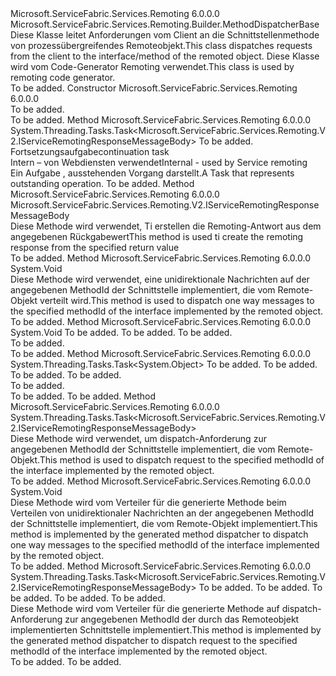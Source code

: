 <Type Name="MethodDispatcherBase" FullName="Microsoft.ServiceFabric.Services.Remoting.V2.Builder.MethodDispatcherBase">
  <TypeSignature Language="C#" Value="public abstract class MethodDispatcherBase : Microsoft.ServiceFabric.Services.Remoting.Builder.MethodDispatcherBase" />
  <TypeSignature Language="ILAsm" Value=".class public auto ansi abstract beforefieldinit MethodDispatcherBase extends Microsoft.ServiceFabric.Services.Remoting.Builder.MethodDispatcherBase" />
  <TypeSignature Language="DocId" Value="T:Microsoft.ServiceFabric.Services.Remoting.V2.Builder.MethodDispatcherBase" />
  <TypeSignature Language="VB.NET" Value="Public MustInherit Class MethodDispatcherBase&#xA;Inherits MethodDispatcherBase" />
  <TypeSignature Language="F#" Value="type MethodDispatcherBase = class&#xA;    inherit MethodDispatcherBase" />
  <AssemblyInfo>
    <AssemblyName>Microsoft.ServiceFabric.Services.Remoting</AssemblyName>
    <AssemblyVersion>6.0.0.0</AssemblyVersion>
  </AssemblyInfo>
  <Base>
    <BaseTypeName>Microsoft.ServiceFabric.Services.Remoting.Builder.MethodDispatcherBase</BaseTypeName>
  </Base>
  <Interfaces />
  <Docs>
    <summary>
            <span data-ttu-id="af1c3-101">Diese Klasse leitet Anforderungen vom Client an die Schnittstellenmethode von prozessübergreifendes Remoteobjekt.</span><span class="sxs-lookup"><span data-stu-id="af1c3-101">This class dispatches requests from the client to the interface/method of the remoted object.</span></span>
            <span data-ttu-id="af1c3-102">Diese Klasse wird vom Code-Generator Remoting verwendet.</span><span class="sxs-lookup"><span data-stu-id="af1c3-102">This class is used by remoting code generator.</span></span>
            </summary>
    <remarks>To be added.</remarks>
  </Docs>
  <Members>
    <Member MemberName=".ctor">
      <MemberSignature Language="C#" Value="protected MethodDispatcherBase ();" />
      <MemberSignature Language="ILAsm" Value=".method familyhidebysig specialname rtspecialname instance void .ctor() cil managed" />
      <MemberSignature Language="DocId" Value="M:Microsoft.ServiceFabric.Services.Remoting.V2.Builder.MethodDispatcherBase.#ctor" />
      <MemberSignature Language="VB.NET" Value="Protected Sub New ()" />
      <MemberType>Constructor</MemberType>
      <AssemblyInfo>
        <AssemblyName>Microsoft.ServiceFabric.Services.Remoting</AssemblyName>
        <AssemblyVersion>6.0.0.0</AssemblyVersion>
      </AssemblyInfo>
      <Parameters />
      <Docs>
        <summary>To be added.</summary>
        <remarks>To be added.</remarks>
      </Docs>
    </Member>
    <Member MemberName="ContinueWithResult&lt;TRetVal&gt;">
      <MemberSignature Language="C#" Value="protected System.Threading.Tasks.Task&lt;Microsoft.ServiceFabric.Services.Remoting.V2.IServiceRemotingResponseMessageBody&gt; ContinueWithResult&lt;TRetVal&gt; (string interfaceName, string methodName, Microsoft.ServiceFabric.Services.Remoting.V2.IServiceRemotingMessageBodyFactory remotingMessageBodyFactory, System.Threading.Tasks.Task&lt;TRetVal&gt; task);" />
      <MemberSignature Language="ILAsm" Value=".method familyhidebysig instance class System.Threading.Tasks.Task`1&lt;class Microsoft.ServiceFabric.Services.Remoting.V2.IServiceRemotingResponseMessageBody&gt; ContinueWithResult&lt;TRetVal&gt;(string interfaceName, string methodName, class Microsoft.ServiceFabric.Services.Remoting.V2.IServiceRemotingMessageBodyFactory remotingMessageBodyFactory, class System.Threading.Tasks.Task`1&lt;!!TRetVal&gt; task) cil managed" />
      <MemberSignature Language="DocId" Value="M:Microsoft.ServiceFabric.Services.Remoting.V2.Builder.MethodDispatcherBase.ContinueWithResult``1(System.String,System.String,Microsoft.ServiceFabric.Services.Remoting.V2.IServiceRemotingMessageBodyFactory,System.Threading.Tasks.Task{``0})" />
      <MemberSignature Language="VB.NET" Value="Protected Function ContinueWithResult(Of TRetVal) (interfaceName As String, methodName As String, remotingMessageBodyFactory As IServiceRemotingMessageBodyFactory, task As Task(Of TRetVal)) As Task(Of IServiceRemotingResponseMessageBody)" />
      <MemberSignature Language="F#" Value="member this.ContinueWithResult : string * string * Microsoft.ServiceFabric.Services.Remoting.V2.IServiceRemotingMessageBodyFactory * System.Threading.Tasks.Task&lt;'RetVal&gt; -&gt; System.Threading.Tasks.Task&lt;Microsoft.ServiceFabric.Services.Remoting.V2.IServiceRemotingResponseMessageBody&gt;" Usage="methodDispatcherBase.ContinueWithResult (interfaceName, methodName, remotingMessageBodyFactory, task)" />
      <MemberType>Method</MemberType>
      <AssemblyInfo>
        <AssemblyName>Microsoft.ServiceFabric.Services.Remoting</AssemblyName>
        <AssemblyVersion>6.0.0.0</AssemblyVersion>
      </AssemblyInfo>
      <ReturnValue>
        <ReturnType>System.Threading.Tasks.Task&lt;Microsoft.ServiceFabric.Services.Remoting.V2.IServiceRemotingResponseMessageBody&gt;</ReturnType>
      </ReturnValue>
      <TypeParameters>
        <TypeParameter Name="TRetVal" />
      </TypeParameters>
      <Parameters>
        <Parameter Name="interfaceName" Type="System.String" />
        <Parameter Name="methodName" Type="System.String" />
        <Parameter Name="remotingMessageBodyFactory" Type="Microsoft.ServiceFabric.Services.Remoting.V2.IServiceRemotingMessageBodyFactory" />
        <Parameter Name="task" Type="System.Threading.Tasks.Task&lt;TRetVal&gt;" />
      </Parameters>
      <Docs>
        <typeparam name="TRetVal">To be added.</typeparam>
        <param name="interfaceName"></param>
        <param name="methodName"></param>
        <param name="remotingMessageBodyFactory"></param>
        <param name="task"><span data-ttu-id="af1c3-103">Fortsetzungsaufgabe</span><span class="sxs-lookup"><span data-stu-id="af1c3-103">continuation task</span></span></param>
        <summary>
            <span data-ttu-id="af1c3-104">Intern – von Webdiensten verwendet</span><span class="sxs-lookup"><span data-stu-id="af1c3-104">Internal - used by Service remoting</span></span>
            </summary>
        <returns>
            <span data-ttu-id="af1c3-105">Ein <see cref="T:System.Threading.Tasks.Task">Aufgabe</see> , ausstehenden Vorgang darstellt.</span><span class="sxs-lookup"><span data-stu-id="af1c3-105">A <see cref="T:System.Threading.Tasks.Task">Task</see> that represents outstanding operation.</span></span>
            </returns>
        <remarks>To be added.</remarks>
      </Docs>
    </Member>
    <Member MemberName="CreateResponseMessageBody">
      <MemberSignature Language="C#" Value="protected Microsoft.ServiceFabric.Services.Remoting.V2.IServiceRemotingResponseMessageBody CreateResponseMessageBody (string interfaceName, string methodName, Microsoft.ServiceFabric.Services.Remoting.V2.IServiceRemotingMessageBodyFactory remotingMessageBodyFactory, object response);" />
      <MemberSignature Language="ILAsm" Value=".method familyhidebysig instance class Microsoft.ServiceFabric.Services.Remoting.V2.IServiceRemotingResponseMessageBody CreateResponseMessageBody(string interfaceName, string methodName, class Microsoft.ServiceFabric.Services.Remoting.V2.IServiceRemotingMessageBodyFactory remotingMessageBodyFactory, object response) cil managed" />
      <MemberSignature Language="DocId" Value="M:Microsoft.ServiceFabric.Services.Remoting.V2.Builder.MethodDispatcherBase.CreateResponseMessageBody(System.String,System.String,Microsoft.ServiceFabric.Services.Remoting.V2.IServiceRemotingMessageBodyFactory,System.Object)" />
      <MemberSignature Language="VB.NET" Value="Protected Function CreateResponseMessageBody (interfaceName As String, methodName As String, remotingMessageBodyFactory As IServiceRemotingMessageBodyFactory, response As Object) As IServiceRemotingResponseMessageBody" />
      <MemberSignature Language="F#" Value="member this.CreateResponseMessageBody : string * string * Microsoft.ServiceFabric.Services.Remoting.V2.IServiceRemotingMessageBodyFactory * obj -&gt; Microsoft.ServiceFabric.Services.Remoting.V2.IServiceRemotingResponseMessageBody" Usage="methodDispatcherBase.CreateResponseMessageBody (interfaceName, methodName, remotingMessageBodyFactory, response)" />
      <MemberType>Method</MemberType>
      <AssemblyInfo>
        <AssemblyName>Microsoft.ServiceFabric.Services.Remoting</AssemblyName>
        <AssemblyVersion>6.0.0.0</AssemblyVersion>
      </AssemblyInfo>
      <ReturnValue>
        <ReturnType>Microsoft.ServiceFabric.Services.Remoting.V2.IServiceRemotingResponseMessageBody</ReturnType>
      </ReturnValue>
      <Parameters>
        <Parameter Name="interfaceName" Type="System.String" />
        <Parameter Name="methodName" Type="System.String" />
        <Parameter Name="remotingMessageBodyFactory" Type="Microsoft.ServiceFabric.Services.Remoting.V2.IServiceRemotingMessageBodyFactory" />
        <Parameter Name="response" Type="System.Object" />
      </Parameters>
      <Docs>
        <param name="interfaceName"></param>
        <param name="methodName"></param>
        <param name="remotingMessageBodyFactory"></param>
        <param name="response"></param>
        <summary>
            <span data-ttu-id="af1c3-106">Diese Methode wird verwendet, Ti erstellen die Remoting-Antwort aus dem angegebenen Rückgabewert</span><span class="sxs-lookup"><span data-stu-id="af1c3-106">This method is used ti create the remoting response from the specified return value</span></span> 
            </summary>
        <returns />
        <remarks>To be added.</remarks>
      </Docs>
    </Member>
    <Member MemberName="Dispatch">
      <MemberSignature Language="C#" Value="public void Dispatch (object objectImplementation, int methodId, Microsoft.ServiceFabric.Services.Remoting.V2.IServiceRemotingRequestMessageBody requestMessageBody);" />
      <MemberSignature Language="ILAsm" Value=".method public hidebysig instance void Dispatch(object objectImplementation, int32 methodId, class Microsoft.ServiceFabric.Services.Remoting.V2.IServiceRemotingRequestMessageBody requestMessageBody) cil managed" />
      <MemberSignature Language="DocId" Value="M:Microsoft.ServiceFabric.Services.Remoting.V2.Builder.MethodDispatcherBase.Dispatch(System.Object,System.Int32,Microsoft.ServiceFabric.Services.Remoting.V2.IServiceRemotingRequestMessageBody)" />
      <MemberSignature Language="VB.NET" Value="Public Sub Dispatch (objectImplementation As Object, methodId As Integer, requestMessageBody As IServiceRemotingRequestMessageBody)" />
      <MemberSignature Language="F#" Value="override this.Dispatch : obj * int * Microsoft.ServiceFabric.Services.Remoting.V2.IServiceRemotingRequestMessageBody -&gt; unit" Usage="methodDispatcherBase.Dispatch (objectImplementation, methodId, requestMessageBody)" />
      <MemberType>Method</MemberType>
      <AssemblyInfo>
        <AssemblyName>Microsoft.ServiceFabric.Services.Remoting</AssemblyName>
        <AssemblyVersion>6.0.0.0</AssemblyVersion>
      </AssemblyInfo>
      <ReturnValue>
        <ReturnType>System.Void</ReturnType>
      </ReturnValue>
      <Parameters>
        <Parameter Name="objectImplementation" Type="System.Object" />
        <Parameter Name="methodId" Type="System.Int32" />
        <Parameter Name="requestMessageBody" Type="Microsoft.ServiceFabric.Services.Remoting.V2.IServiceRemotingRequestMessageBody" />
      </Parameters>
      <Docs>
        <param name="objectImplementation"></param>
        <param name="methodId"></param>
        <param name="requestMessageBody"></param>
        <summary>
            <span data-ttu-id="af1c3-107">Diese Methode wird verwendet, eine unidirektionale Nachrichten auf der angegebenen MethodId der Schnittstelle implementiert, die vom Remote-Objekt verteilt wird.</span><span class="sxs-lookup"><span data-stu-id="af1c3-107">This method is used to dispatch one way messages to the specified methodId of the interface implemented by the remoted object.</span></span>
            </summary>
        <remarks>To be added.</remarks>
      </Docs>
    </Member>
    <Member MemberName="Dispatch">
      <MemberSignature Language="C#" Value="public override void Dispatch (object objectImplementation, int methodId, object messageBody);" />
      <MemberSignature Language="ILAsm" Value=".method public hidebysig virtual instance void Dispatch(object objectImplementation, int32 methodId, object messageBody) cil managed" />
      <MemberSignature Language="DocId" Value="M:Microsoft.ServiceFabric.Services.Remoting.V2.Builder.MethodDispatcherBase.Dispatch(System.Object,System.Int32,System.Object)" />
      <MemberSignature Language="VB.NET" Value="Public Overrides Sub Dispatch (objectImplementation As Object, methodId As Integer, messageBody As Object)" />
      <MemberSignature Language="F#" Value="override this.Dispatch : obj * int * obj -&gt; unit" Usage="methodDispatcherBase.Dispatch (objectImplementation, methodId, messageBody)" />
      <MemberType>Method</MemberType>
      <AssemblyInfo>
        <AssemblyName>Microsoft.ServiceFabric.Services.Remoting</AssemblyName>
        <AssemblyVersion>6.0.0.0</AssemblyVersion>
      </AssemblyInfo>
      <ReturnValue>
        <ReturnType>System.Void</ReturnType>
      </ReturnValue>
      <Parameters>
        <Parameter Name="objectImplementation" Type="System.Object" />
        <Parameter Name="methodId" Type="System.Int32" />
        <Parameter Name="messageBody" Type="System.Object" />
      </Parameters>
      <Docs>
        <param name="objectImplementation">To be added.</param>
        <param name="methodId">To be added.</param>
        <param name="messageBody">To be added.</param>
        <summary>To be added.</summary>
        <remarks>To be added.</remarks>
        <inheritdoc />
      </Docs>
    </Member>
    <Member MemberName="DispatchAsync">
      <MemberSignature Language="C#" Value="public override System.Threading.Tasks.Task&lt;object&gt; DispatchAsync (object objectImplementation, int methodId, object requestBody, System.Threading.CancellationToken cancellationToken);" />
      <MemberSignature Language="ILAsm" Value=".method public hidebysig virtual instance class System.Threading.Tasks.Task`1&lt;object&gt; DispatchAsync(object objectImplementation, int32 methodId, object requestBody, valuetype System.Threading.CancellationToken cancellationToken) cil managed" />
      <MemberSignature Language="DocId" Value="M:Microsoft.ServiceFabric.Services.Remoting.V2.Builder.MethodDispatcherBase.DispatchAsync(System.Object,System.Int32,System.Object,System.Threading.CancellationToken)" />
      <MemberSignature Language="F#" Value="override this.DispatchAsync : obj * int * obj * System.Threading.CancellationToken -&gt; System.Threading.Tasks.Task&lt;obj&gt;" Usage="methodDispatcherBase.DispatchAsync (objectImplementation, methodId, requestBody, cancellationToken)" />
      <MemberType>Method</MemberType>
      <AssemblyInfo>
        <AssemblyName>Microsoft.ServiceFabric.Services.Remoting</AssemblyName>
        <AssemblyVersion>6.0.0.0</AssemblyVersion>
      </AssemblyInfo>
      <ReturnValue>
        <ReturnType>System.Threading.Tasks.Task&lt;System.Object&gt;</ReturnType>
      </ReturnValue>
      <Parameters>
        <Parameter Name="objectImplementation" Type="System.Object" />
        <Parameter Name="methodId" Type="System.Int32" />
        <Parameter Name="requestBody" Type="System.Object" />
        <Parameter Name="cancellationToken" Type="System.Threading.CancellationToken" />
      </Parameters>
      <Docs>
        <param name="objectImplementation">To be added.</param>
        <param name="methodId">To be added.</param>
        <param name="requestBody">To be added.</param>
        <param name="cancellationToken">To be added.</param>
        <summary>To be added.</summary>
        <returns>To be added.</returns>
        <remarks>To be added.</remarks>
        <inheritdoc />
      </Docs>
    </Member>
    <Member MemberName="DispatchAsync">
      <MemberSignature Language="C#" Value="public System.Threading.Tasks.Task&lt;Microsoft.ServiceFabric.Services.Remoting.V2.IServiceRemotingResponseMessageBody&gt; DispatchAsync (object objectImplementation, int methodId, Microsoft.ServiceFabric.Services.Remoting.V2.IServiceRemotingRequestMessageBody requestBody, Microsoft.ServiceFabric.Services.Remoting.V2.IServiceRemotingMessageBodyFactory remotingMessageBodyFactory, System.Threading.CancellationToken cancellationToken);" />
      <MemberSignature Language="ILAsm" Value=".method public hidebysig instance class System.Threading.Tasks.Task`1&lt;class Microsoft.ServiceFabric.Services.Remoting.V2.IServiceRemotingResponseMessageBody&gt; DispatchAsync(object objectImplementation, int32 methodId, class Microsoft.ServiceFabric.Services.Remoting.V2.IServiceRemotingRequestMessageBody requestBody, class Microsoft.ServiceFabric.Services.Remoting.V2.IServiceRemotingMessageBodyFactory remotingMessageBodyFactory, valuetype System.Threading.CancellationToken cancellationToken) cil managed" />
      <MemberSignature Language="DocId" Value="M:Microsoft.ServiceFabric.Services.Remoting.V2.Builder.MethodDispatcherBase.DispatchAsync(System.Object,System.Int32,Microsoft.ServiceFabric.Services.Remoting.V2.IServiceRemotingRequestMessageBody,Microsoft.ServiceFabric.Services.Remoting.V2.IServiceRemotingMessageBodyFactory,System.Threading.CancellationToken)" />
      <MemberSignature Language="F#" Value="override this.DispatchAsync : obj * int * Microsoft.ServiceFabric.Services.Remoting.V2.IServiceRemotingRequestMessageBody * Microsoft.ServiceFabric.Services.Remoting.V2.IServiceRemotingMessageBodyFactory * System.Threading.CancellationToken -&gt; System.Threading.Tasks.Task&lt;Microsoft.ServiceFabric.Services.Remoting.V2.IServiceRemotingResponseMessageBody&gt;" Usage="methodDispatcherBase.DispatchAsync (objectImplementation, methodId, requestBody, remotingMessageBodyFactory, cancellationToken)" />
      <MemberType>Method</MemberType>
      <AssemblyInfo>
        <AssemblyName>Microsoft.ServiceFabric.Services.Remoting</AssemblyName>
        <AssemblyVersion>6.0.0.0</AssemblyVersion>
      </AssemblyInfo>
      <ReturnValue>
        <ReturnType>System.Threading.Tasks.Task&lt;Microsoft.ServiceFabric.Services.Remoting.V2.IServiceRemotingResponseMessageBody&gt;</ReturnType>
      </ReturnValue>
      <Parameters>
        <Parameter Name="objectImplementation" Type="System.Object" />
        <Parameter Name="methodId" Type="System.Int32" />
        <Parameter Name="requestBody" Type="Microsoft.ServiceFabric.Services.Remoting.V2.IServiceRemotingRequestMessageBody" />
        <Parameter Name="remotingMessageBodyFactory" Type="Microsoft.ServiceFabric.Services.Remoting.V2.IServiceRemotingMessageBodyFactory" />
        <Parameter Name="cancellationToken" Type="System.Threading.CancellationToken" />
      </Parameters>
      <Docs>
        <param name="objectImplementation"></param>
        <param name="methodId"></param>
        <param name="requestBody"></param>
        <param name="remotingMessageBodyFactory"></param>
        <param name="cancellationToken"></param>
        <summary>
            <span data-ttu-id="af1c3-108">Diese Methode wird verwendet, um dispatch-Anforderung zur angegebenen MethodId der Schnittstelle implementiert, die vom Remote-Objekt.</span><span class="sxs-lookup"><span data-stu-id="af1c3-108">This method is used to dispatch request to the specified methodId of the interface implemented by the remoted object.</span></span>
             </summary>
        <returns />
        <remarks>To be added.</remarks>
      </Docs>
    </Member>
    <Member MemberName="OnDispatch">
      <MemberSignature Language="C#" Value="protected abstract void OnDispatch (int methodId, object remotedObject, Microsoft.ServiceFabric.Services.Remoting.V2.IServiceRemotingRequestMessageBody requestBody);" />
      <MemberSignature Language="ILAsm" Value=".method familyhidebysig newslot virtual instance void OnDispatch(int32 methodId, object remotedObject, class Microsoft.ServiceFabric.Services.Remoting.V2.IServiceRemotingRequestMessageBody requestBody) cil managed" />
      <MemberSignature Language="DocId" Value="M:Microsoft.ServiceFabric.Services.Remoting.V2.Builder.MethodDispatcherBase.OnDispatch(System.Int32,System.Object,Microsoft.ServiceFabric.Services.Remoting.V2.IServiceRemotingRequestMessageBody)" />
      <MemberSignature Language="VB.NET" Value="Protected MustOverride Sub OnDispatch (methodId As Integer, remotedObject As Object, requestBody As IServiceRemotingRequestMessageBody)" />
      <MemberSignature Language="F#" Value="abstract member OnDispatch : int * obj * Microsoft.ServiceFabric.Services.Remoting.V2.IServiceRemotingRequestMessageBody -&gt; unit" Usage="methodDispatcherBase.OnDispatch (methodId, remotedObject, requestBody)" />
      <MemberType>Method</MemberType>
      <AssemblyInfo>
        <AssemblyName>Microsoft.ServiceFabric.Services.Remoting</AssemblyName>
        <AssemblyVersion>6.0.0.0</AssemblyVersion>
      </AssemblyInfo>
      <ReturnValue>
        <ReturnType>System.Void</ReturnType>
      </ReturnValue>
      <Parameters>
        <Parameter Name="methodId" Type="System.Int32" />
        <Parameter Name="remotedObject" Type="System.Object" />
        <Parameter Name="requestBody" Type="Microsoft.ServiceFabric.Services.Remoting.V2.IServiceRemotingRequestMessageBody" />
      </Parameters>
      <Docs>
        <param name="methodId"></param>
        <param name="remotedObject"></param>
        <param name="requestBody"></param>
        <summary>
            <span data-ttu-id="af1c3-109">Diese Methode wird vom Verteiler für die generierte Methode beim Verteilen von unidirektionaler Nachrichten an der angegebenen MethodId der Schnittstelle implementiert, die vom Remote-Objekt implementiert.</span><span class="sxs-lookup"><span data-stu-id="af1c3-109">This method is implemented by the generated method dispatcher to dispatch one way messages to the specified methodId of the interface implemented by the remoted object.</span></span>
            </summary>
        <remarks>To be added.</remarks>
      </Docs>
    </Member>
    <Member MemberName="OnDispatchAsync">
      <MemberSignature Language="C#" Value="protected abstract System.Threading.Tasks.Task&lt;Microsoft.ServiceFabric.Services.Remoting.V2.IServiceRemotingResponseMessageBody&gt; OnDispatchAsync (int methodId, object remotedObject, Microsoft.ServiceFabric.Services.Remoting.V2.IServiceRemotingRequestMessageBody requestBody, Microsoft.ServiceFabric.Services.Remoting.V2.IServiceRemotingMessageBodyFactory remotingMessageBodyFactory, System.Threading.CancellationToken cancellationToken);" />
      <MemberSignature Language="ILAsm" Value=".method familyhidebysig newslot virtual instance class System.Threading.Tasks.Task`1&lt;class Microsoft.ServiceFabric.Services.Remoting.V2.IServiceRemotingResponseMessageBody&gt; OnDispatchAsync(int32 methodId, object remotedObject, class Microsoft.ServiceFabric.Services.Remoting.V2.IServiceRemotingRequestMessageBody requestBody, class Microsoft.ServiceFabric.Services.Remoting.V2.IServiceRemotingMessageBodyFactory remotingMessageBodyFactory, valuetype System.Threading.CancellationToken cancellationToken) cil managed" />
      <MemberSignature Language="DocId" Value="M:Microsoft.ServiceFabric.Services.Remoting.V2.Builder.MethodDispatcherBase.OnDispatchAsync(System.Int32,System.Object,Microsoft.ServiceFabric.Services.Remoting.V2.IServiceRemotingRequestMessageBody,Microsoft.ServiceFabric.Services.Remoting.V2.IServiceRemotingMessageBodyFactory,System.Threading.CancellationToken)" />
      <MemberSignature Language="F#" Value="abstract member OnDispatchAsync : int * obj * Microsoft.ServiceFabric.Services.Remoting.V2.IServiceRemotingRequestMessageBody * Microsoft.ServiceFabric.Services.Remoting.V2.IServiceRemotingMessageBodyFactory * System.Threading.CancellationToken -&gt; System.Threading.Tasks.Task&lt;Microsoft.ServiceFabric.Services.Remoting.V2.IServiceRemotingResponseMessageBody&gt;" Usage="methodDispatcherBase.OnDispatchAsync (methodId, remotedObject, requestBody, remotingMessageBodyFactory, cancellationToken)" />
      <MemberType>Method</MemberType>
      <AssemblyInfo>
        <AssemblyName>Microsoft.ServiceFabric.Services.Remoting</AssemblyName>
        <AssemblyVersion>6.0.0.0</AssemblyVersion>
      </AssemblyInfo>
      <ReturnValue>
        <ReturnType>System.Threading.Tasks.Task&lt;Microsoft.ServiceFabric.Services.Remoting.V2.IServiceRemotingResponseMessageBody&gt;</ReturnType>
      </ReturnValue>
      <Parameters>
        <Parameter Name="methodId" Type="System.Int32" />
        <Parameter Name="remotedObject" Type="System.Object" />
        <Parameter Name="requestBody" Type="Microsoft.ServiceFabric.Services.Remoting.V2.IServiceRemotingRequestMessageBody" />
        <Parameter Name="remotingMessageBodyFactory" Type="Microsoft.ServiceFabric.Services.Remoting.V2.IServiceRemotingMessageBodyFactory" />
        <Parameter Name="cancellationToken" Type="System.Threading.CancellationToken" />
      </Parameters>
      <Docs>
        <param name="methodId">To be added.</param>
        <param name="remotedObject">To be added.</param>
        <param name="requestBody">To be added.</param>
        <param name="remotingMessageBodyFactory">To be added.</param>
        <param name="cancellationToken">To be added.</param>
        <summary>
            <span data-ttu-id="af1c3-110">Diese Methode wird vom Verteiler für die generierte Methode auf dispatch-Anforderung zur angegebenen MethodId der durch das Remoteobjekt implementierten Schnittstelle implementiert.</span><span class="sxs-lookup"><span data-stu-id="af1c3-110">This method is implemented by the generated method dispatcher to dispatch request to the specified methodId of the interface implemented by the remoted object.</span></span>
            </summary>
        <returns>To be added.</returns>
        <remarks>To be added.</remarks>
      </Docs>
    </Member>
  </Members>
</Type>